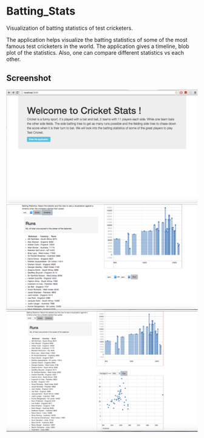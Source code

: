 # Batting_Stats
Visualization of batting statistics of test cricketers. 

The application helps visualize the batting statistics of some of the
most famous test cricketers in the world. The application gives a
timeline, blob plot of the statistics. Also, one can compare different
statistics vs each other.

## Screenshot
![Homepage](Cricket_stats/Cricket_Stats_homepage.png "Homepage") 
![Runs_Graph](Cricket_stats/Runs_timeline.png "Runs_Timeline") 
![Stats_Graph_list](Cricket_stats/Timeline_Stats_Compare.png "Compare_Timeline_Stats") 






